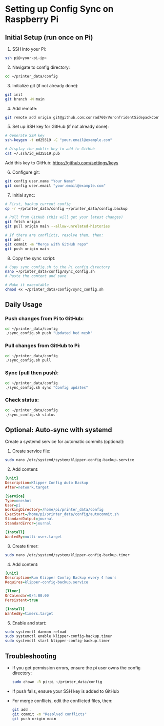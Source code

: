 # Setting up Config Sync on Raspberry Pi

## Initial Setup (run once on Pi)

1. SSH into your Pi:
```bash
ssh pi@<your-pi-ip>
```

2. Navigate to config directory:
```bash
cd ~/printer_data/config
```

3. Initialize git (if not already done):
```bash
git init
git branch -M main
```

4. Add remote:
```bash
git remote add origin git@github.com:conrad760/VoronTridentSidepackConfig.git
```

5. Set up SSH key for GitHub (if not already done):
```bash
# Generate SSH key
ssh-keygen -t ed25519 -C "your.email@example.com"

# Display the public key to add to GitHub
cat ~/.ssh/id_ed25519.pub
```
Add this key to GitHub: https://github.com/settings/keys

6. Configure git:
```bash
git config user.name "Your Name"
git config user.email "your.email@example.com"
```

7. Initial sync:
```bash
# First, backup current config
cp -r ~/printer_data/config ~/printer_data/config.backup

# Pull from GitHub (this will get your latest changes)
git fetch origin
git pull origin main --allow-unrelated-histories

# If there are conflicts, resolve them, then:
git add .
git commit -m "Merge with GitHub repo"
git push origin main
```

8. Copy the sync script:
```bash
# Copy sync_config.sh to the Pi config directory
nano ~/printer_data/config/sync_config.sh
# Paste the content and save

# Make it executable
chmod +x ~/printer_data/config/sync_config.sh
```

## Daily Usage

### Push changes from Pi to GitHub:
```bash
cd ~/printer_data/config
./sync_config.sh push "Updated bed mesh"
```

### Pull changes from GitHub to Pi:
```bash
cd ~/printer_data/config
./sync_config.sh pull
```

### Sync (pull then push):
```bash
cd ~/printer_data/config
./sync_config.sh sync "Config updates"
```

### Check status:
```bash
cd ~/printer_data/config
./sync_config.sh status
```

## Optional: Auto-sync with systemd

Create a systemd service for automatic commits (optional):

1. Create service file:
```bash
sudo nano /etc/systemd/system/klipper-config-backup.service
```

2. Add content:
```ini
[Unit]
Description=Klipper Config Auto Backup
After=network.target

[Service]
Type=oneshot
User=pi
WorkingDirectory=/home/pi/printer_data/config
ExecStart=/home/pi/printer_data/config/autocommit.sh
StandardOutput=journal
StandardError=journal

[Install]
WantedBy=multi-user.target
```

3. Create timer:
```bash
sudo nano /etc/systemd/system/klipper-config-backup.timer
```

4. Add content:
```ini
[Unit]
Description=Run Klipper Config Backup every 4 hours
Requires=klipper-config-backup.service

[Timer]
OnCalendar=0/4:00:00
Persistent=true

[Install]
WantedBy=timers.target
```

5. Enable and start:
```bash
sudo systemctl daemon-reload
sudo systemctl enable klipper-config-backup.timer
sudo systemctl start klipper-config-backup.timer
```

## Troubleshooting

- If you get permission errors, ensure the pi user owns the config directory:
  ```bash
  sudo chown -R pi:pi ~/printer_data/config
  ```

- If push fails, ensure your SSH key is added to GitHub

- For merge conflicts, edit the conflicted files, then:
  ```bash
  git add .
  git commit -m "Resolved conflicts"
  git push origin main
  ```